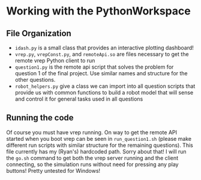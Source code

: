 # Working with the PythonWorkspace 

## File Organization
- `idash.py` is a small class that provides an interactive plotting dashboard!
- `vrep.py`, `vrepConst.py`, and `remoteApi.so` are files necessary to get the remote vrep Python client to run
- `question1.py` is the remote api script that solves the problem for question 1 of the final project. Use similar names and structure for the other questions.
- `robot_helpers.py` give a class we can import into all question scripts that provide us with common functions to build a robot model that will sense and control it for general tasks used in all questions

## Running the code

Of course you must have vrep running. On way to get the remote API started when you boot vrep can be seen in `run_question1.sh` (please make different run scripts with similar structure for the remaining questions).  This file currently has my (Ryan's) hardcoded path.  Sorry about that!  I will run the `go.sh` command to get both the vrep server running and the client connecting, so the simulation runs without need for pressing any play buttons! Pretty untested for Windows!